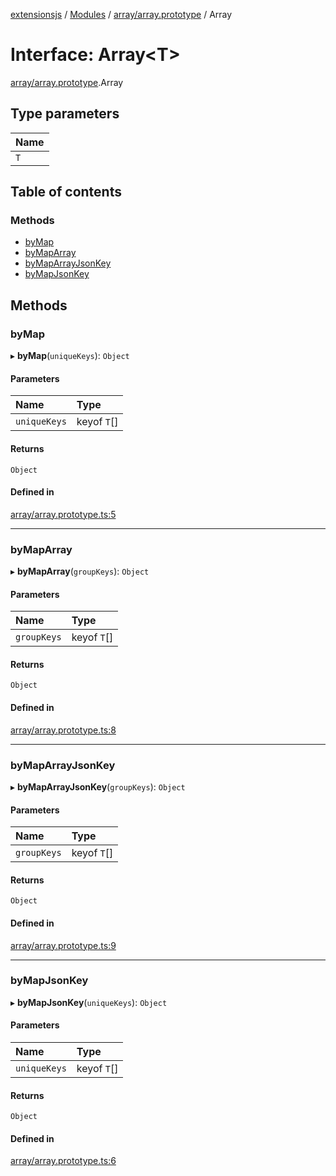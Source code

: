 [extensionsjs](../README.md) / [Modules](../modules.md) / [array/array.prototype](../modules/array_array_prototype.md) / Array

# Interface: Array<T\>

[array/array.prototype](../modules/array_array_prototype.md).Array

## Type parameters

| Name |
| :------ |
| `T` |

## Table of contents

### Methods

- [byMap](array_array_prototype.Array.md#bymap)
- [byMapArray](array_array_prototype.Array.md#bymaparray)
- [byMapArrayJsonKey](array_array_prototype.Array.md#bymaparrayjsonkey)
- [byMapJsonKey](array_array_prototype.Array.md#bymapjsonkey)

## Methods

### byMap

▸ **byMap**(`uniqueKeys`): `Object`

#### Parameters

| Name | Type |
| :------ | :------ |
| `uniqueKeys` | keyof `T`[] |

#### Returns

`Object`

#### Defined in

[array/array.prototype.ts:5](https://github.com/x302502/extensions-node/blob/9dfce28/src/array/array.prototype.ts#L5)

___

### byMapArray

▸ **byMapArray**(`groupKeys`): `Object`

#### Parameters

| Name | Type |
| :------ | :------ |
| `groupKeys` | keyof `T`[] |

#### Returns

`Object`

#### Defined in

[array/array.prototype.ts:8](https://github.com/x302502/extensions-node/blob/9dfce28/src/array/array.prototype.ts#L8)

___

### byMapArrayJsonKey

▸ **byMapArrayJsonKey**(`groupKeys`): `Object`

#### Parameters

| Name | Type |
| :------ | :------ |
| `groupKeys` | keyof `T`[] |

#### Returns

`Object`

#### Defined in

[array/array.prototype.ts:9](https://github.com/x302502/extensions-node/blob/9dfce28/src/array/array.prototype.ts#L9)

___

### byMapJsonKey

▸ **byMapJsonKey**(`uniqueKeys`): `Object`

#### Parameters

| Name | Type |
| :------ | :------ |
| `uniqueKeys` | keyof `T`[] |

#### Returns

`Object`

#### Defined in

[array/array.prototype.ts:6](https://github.com/x302502/extensions-node/blob/9dfce28/src/array/array.prototype.ts#L6)
